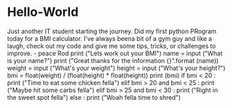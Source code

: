# Hello-World
Just another IT student starting the journey.
Did my first python PRogram today for a BMI calculator. I've always beena bit of a gym guy and like a laugh, check out my code and give me some tips, tricks, or challenges to improve. - peace Rod
print ("Lets work out your BMI")
name = input ("What is your name?")
print ("Great thanks for the information {}".format (name))
weight = input ("What's your weight")
height = input ("What's your height?")
bmi = float(weight) / (float(height) * float(height))
print (bmi)
if bmi < 20 :
    print ("Time to eat some chicken fella")
elif bmi > 20 and bmi < 25 :
    print ("Maybe hit some carbs fella")
elif bmi > 25 and bmi < 30 :
    print ("Right in the sweet spot fella")
else :
    print ("Woah fella time to shred")
